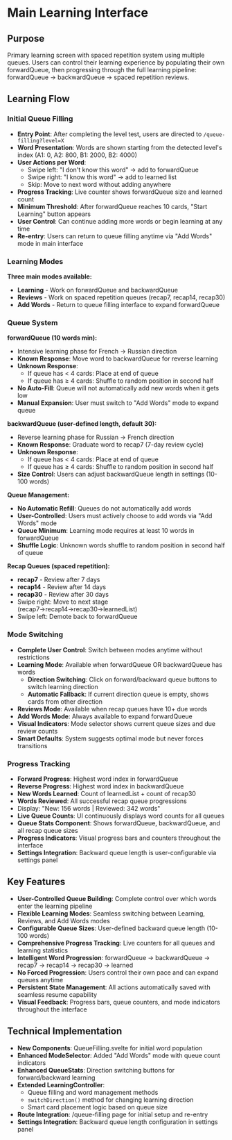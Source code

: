 # Main Learning Interface

## Purpose

Primary learning screen with spaced repetition system using multiple queues. Users can control their learning experience by populating their own forwardQueue, then progressing through the full learning pipeline: forwardQueue → backwardQueue → spaced repetition reviews.

## Learning Flow

### Initial Queue Filling
- **Entry Point**: After completing the level test, users are directed to `/queue-filling?level=X`
- **Word Presentation**: Words are shown starting from the detected level's index (A1: 0, A2: 800, B1: 2000, B2: 4000)
- **User Actions per Word**:
  - Swipe left: "I don't know this word" → add to forwardQueue
  - Swipe right: "I know this word" → add to learned list
  - Skip: Move to next word without adding anywhere
- **Progress Tracking**: Live counter shows forwardQueue size and learned count
- **Minimum Threshold**: After forwardQueue reaches 10 cards, "Start Learning" button appears
- **User Control**: Can continue adding more words or begin learning at any time
- **Re-entry**: Users can return to queue filling anytime via "Add Words" mode in main interface

### Learning Modes

**Three main modes available:**
- **Learning** - Work on forwardQueue and backwardQueue
- **Reviews** - Work on spaced repetition queues (recap7, recap14, recap30)
- **Add Words** - Return to queue filling interface to expand forwardQueue

### Queue System

**forwardQueue (10 words min):**
- Intensive learning phase for French → Russian direction
- **Known Response**: Move word to backwardQueue for reverse learning
- **Unknown Response**: 
  - If queue has < 4 cards: Place at end of queue
  - If queue has ≥ 4 cards: Shuffle to random position in second half
- **No Auto-Fill**: Queue will not automatically add new words when it gets low
- **Manual Expansion**: User must switch to "Add Words" mode to expand queue

**backwardQueue (user-defined length, default 30):**
- Reverse learning phase for Russian → French direction
- **Known Response**: Graduate word to recap7 (7-day review cycle)
- **Unknown Response**: 
  - If queue has < 4 cards: Place at end of queue
  - If queue has ≥ 4 cards: Shuffle to random position in second half
- **Size Control**: Users can adjust backwardQueue length in settings (10-100 words)

**Queue Management:**
- **No Automatic Refill**: Queues do not automatically add words
- **User-Controlled**: Users must actively choose to add words via "Add Words" mode
- **Queue Minimum**: Learning mode requires at least 10 words in forwardQueue
- **Shuffle Logic**: Unknown words shuffle to random position in second half of queue

**Recap Queues (spaced repetition):**
- **recap7** - Review after 7 days
- **recap14** - Review after 14 days
- **recap30** - Review after 30 days
- Swipe right: Move to next stage (recap7→recap14→recap30→learnedList)
- Swipe left: Demote back to forwardQueue

### Mode Switching
- **Complete User Control**: Switch between modes anytime without restrictions
- **Learning Mode**: Available when forwardQueue OR backwardQueue has words
  - **Direction Switching**: Click on forward/backward queue buttons to switch learning direction
  - **Automatic Fallback**: If current direction queue is empty, shows cards from other direction
- **Reviews Mode**: Available when recap queues have 10+ due words
- **Add Words Mode**: Always available to expand forwardQueue
- **Visual Indicators**: Mode selector shows current queue sizes and due review counts
- **Smart Defaults**: System suggests optimal mode but never forces transitions

### Progress Tracking
- **Forward Progress**: Highest word index in forwardQueue
- **Reverse Progress**: Highest word index in backwardQueue
- **New Words Learned**: Count of learnedList + count of recap30
- **Words Reviewed**: All successful recap queue progressions
- Display: "New: 156 words | Reviewed: 342 words"
- **Live Queue Counts**: UI continuously displays word counts for all queues
- **Queue Stats Component**: Shows forwardQueue, backwardQueue, and all recap queue sizes
- **Progress Indicators**: Visual progress bars and counters throughout the interface
- **Settings Integration**: Backward queue length is user-configurable via settings panel

## Key Features

- **User-Controlled Queue Building**: Complete control over which words enter the learning pipeline
- **Flexible Learning Modes**: Seamless switching between Learning, Reviews, and Add Words modes
- **Configurable Queue Sizes**: User-defined backward queue length (10-100 words)
- **Comprehensive Progress Tracking**: Live counters for all queues and learning statistics
- **Intelligent Word Progression**: forwardQueue → backwardQueue → recap7 → recap14 → recap30 → learned
- **No Forced Progression**: Users control their own pace and can expand queues anytime
- **Persistent State Management**: All actions automatically saved with seamless resume capability
- **Visual Feedback**: Progress bars, queue counters, and mode indicators throughout the interface

## Technical Implementation

- **New Components**: QueueFilling.svelte for initial word population
- **Enhanced ModeSelector**: Added "Add Words" mode with queue count indicators
- **Enhanced QueueStats**: Direction switching buttons for forward/backward learning
- **Extended LearningController**: 
  - Queue filling and word management methods
  - `switchDirection()` method for changing learning direction
  - Smart card placement logic based on queue size
- **Route Integration**: /queue-filling page for initial setup and re-entry
- **Settings Integration**: Backward queue length configuration in settings panel
